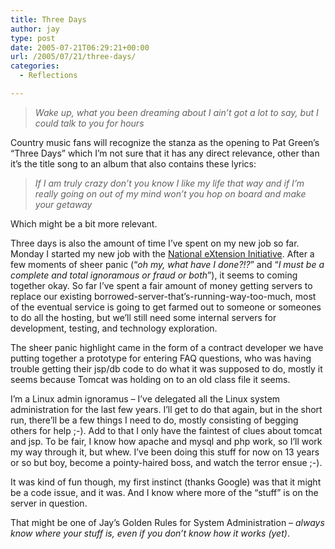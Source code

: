 ```yaml
---
title: Three Days
author: jay
type: post
date: 2005-07-21T06:29:21+00:00
url: /2005/07/21/three-days/
categories:
  - Reflections

---
```

> _Wake up, what you been dreaming about I ain’t got a lot to say, but I could talk to you for hours_

Country music fans will recognize the stanza as the opening to Pat Green’s “Three Days” which I’m not sure that it has any direct relevance, other than it’s the title song to an album that also contains these lyrics:

> _If I am truly crazy don’t you know I like my life that way and if I’m really going on out of my mind won’t you hop on board and make your getaway_

Which might be a bit more relevant.

Three days is also the amount of time I’ve spent on my new job so far. Monday I started my new job with the [National eXtension Initiative][1]. After a few moments of sheer panic (“_oh my, what have I done?!?_” and “_I must be a complete and total ignoramous or fraud or both_”), it seems to coming together okay. So far I’ve spent a fair amount of money getting servers to replace our existing borrowed-server-that’s-running-way-too-much, most of the eventual service is going to get farmed out to someone or someones to do all the hosting, but we’ll still need some internal servers for development, testing, and technology exploration.

The sheer panic highlight came in the form of a contract developer we have putting together a prototype for entering FAQ questions, who was having trouble getting their jsp/db code to do what it was supposed to do, mostly it seems because Tomcat was holding on to an old class file it seems.

I’m a Linux admin ignoramus &#8211; I’ve delegated all the Linux system administration for the last few years. I’ll get to do that again, but in the short run, there’ll be a few things I need to do, mostly consisting of begging others for help ;-). Add to that I only have the faintest of clues about tomcat and jsp. To be fair, I know how apache and mysql and php work, so I’ll work my way through it, but whew. I’ve been doing this stuff for now on 13 years or so but boy, become a pointy-haired boss, and watch the terror ensue ;-).

It was kind of fun though, my first instinct (thanks Google) was that it might be a code issue, and it was. And I know where more of the “stuff” is on the server in question.

That might be one of Jay’s Golden Rules for System Administration &#8211; _always know where your stuff is, even if you don’t know how it works (yet)_.

 [1]: http://intranet.extension.org